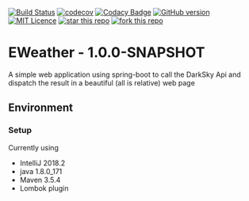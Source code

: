 [![Build Status](https://travis-ci.org/ErwanLT/Eweather.svg?branch=master)](https://travis-ci.org/ErwanLT/Eweather)
[![codecov](https://codecov.io/gh/ErwanLT/Eweather/branch/master/graph/badge.svg)](https://codecov.io/gh/ErwanLT/Eweather)
[![Codacy Badge](https://api.codacy.com/project/badge/Grade/d48ac109265f451681eb87863d75f0e3)](https://www.codacy.com/app/ErwanLT/Eweather?utm_source=github.com&amp;utm_medium=referral&amp;utm_content=ErwanLT/Eweather&amp;utm_campaign=Badge_Grade)
[![GitHub version](https://badge.fury.io/gh/ErwanLT%2FEweather.svg)](https://badge.fury.io/gh/ErwanLT%2FEweather)
[![MIT Licence](https://badges.frapsoft.com/os/mit/mit.svg?v=103)](https://opensource.org/licenses/mit-license.php)
[![star this repo](http://githubbadges.com/star.svg?user=ErwanLT&repo=Eweather&style=flat)](https://github.com/ErwanLT/Eweather)
[![fork this repo](http://githubbadges.com/fork.svg?user=ErwanLT&repo=Eweather&style=flat)](https://github.com/ErwanLT/Eweather/fork)
# EWeather - 1.0.0-SNAPSHOT
A simple web application using spring-boot to call the DarkSky Api and dispatch the result in a beautiful (all is relative) web page 

## Environment
### Setup
Currently using
* IntelliJ 2018.2
* java 1.8.0_171
* Maven 3.5.4
* Lombok plugin
